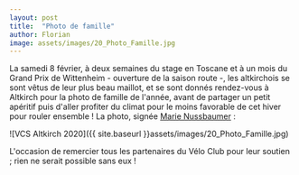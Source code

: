 ```yaml
---
layout: post
title:  "Photo de famille"
author: Florian
image: assets/images/20_Photo_Famille.jpg
---
```


La samedi 8 février, à deux semaines du stage en Toscane et à un mois du Grand Prix de Wittenheim - ouverture de la saison route -, les altkirchois se sont vêtus de leur plus beau maillot, et se sont donnés rendez-vous à Altkirch pour la photo de famille de l'année, avant de partager un petit apéritif puis d'aller profiter du climat pour le moins favorable de cet hiver pour rouler ensemble ! La photo, signée [Marie Nussbaumer](https://marie-nussbaumer.com/") :

![VCS Altkirch 2020]({{ site.baseurl }}assets/images/20_Photo_Famille.jpg)

L'occasion de remercier tous les partenaires du Vélo Club pour leur soutien ; rien ne serait possible sans eux !